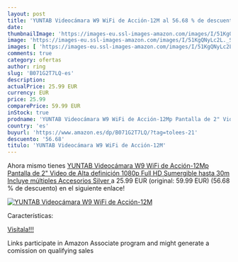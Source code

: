 ```yaml
---
layout: post
title: 'YUNTAB Videocámara W9 WiFi de Acción-12M al 56.68 % de descuento'
date: 
thumbnailImage: 'https://images-eu.ssl-images-amazon.com/images/I/51KgQNyLc2L._SL200_.jpg'
image: 'https://images-eu.ssl-images-amazon.com/images/I/51KgQNyLc2L._SL200_.jpg'
images: [ 'https://images-eu.ssl-images-amazon.com/images/I/51KgQNyLc2L._SL200_.jpg' ]
comments: true
category: ofertas
author: ring
slug: 'B071G2T7LQ-es'
description:
actualPrice: 25.99 EUR
currency: EUR
price: 25.99
comparePrice: 59.99 EUR
inStock: true
prodname: 'YUNTAB Videocámara W9 WiFi de Acción-12Mp Pantalla de 2" Video de Alta definición 1080p Full HD  Sumergible hasta 30m  Incluye múltiples Accesorios  Silver '
country: 'es'
buyurl: 'https://www.amazon.es/dp/B071G2T7LQ/?tag=tolees-21'
descuento: '56.68'
titulo: 'YUNTAB Videocámara W9 WiFi de Acción-12M'
---
```


Ahora mismo tienes [YUNTAB Videocámara W9 WiFi de Acción-12Mp Pantalla de 2" Video de Alta definición 1080p Full HD  Sumergible hasta 30m  Incluye múltiples Accesorios  Silver ](https://www.amazon.es/dp/B071G2T7LQ/?tag=tolees-21) a 25.99 EUR (original: 59.99 EUR) (56.68 %  de descuento) en el siguiente enlace!

[![YUNTAB Videocámara W9 WiFi de Acción-12M](https://images-eu.ssl-images-amazon.com/images/I/51KgQNyLc2L._SL200_.jpg)](https://www.amazon.es/dp/B071G2T7LQ/?tag=tolees-21)

Características:


[Visítala!!!](https://www.amazon.es/dp/B071G2T7LQ/?tag=tolees-21)

Links participate in Amazon Associate program and might generate a comission on qualifying sales
